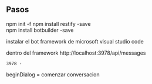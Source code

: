 ## Pasos
npm init -f
npm install restify -save	
npm install botbuilder -save


instalar el bot framework de microsoft
visual studio code

dentro del framework 
	http://localhost:3978/api/messages

	3978 - 

beginDialog = comenzar conversacion
